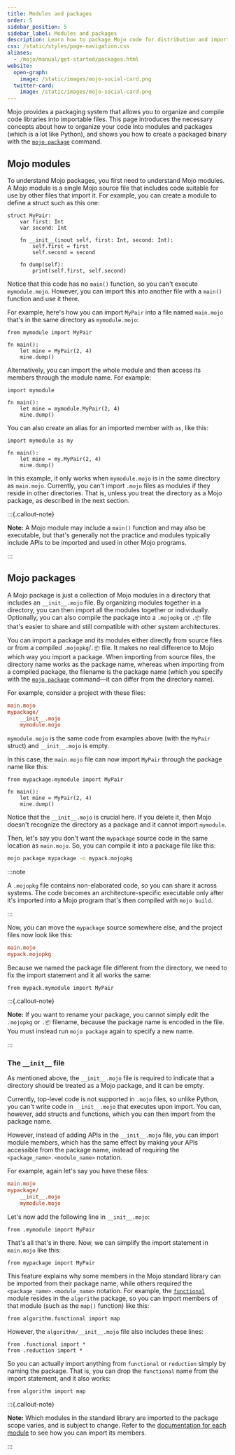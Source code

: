 ```yaml
---
title: Modules and packages
order: 5
sidebar_position: 5
sidebar_label: Modules and packages
description: Learn how to package Mojo code for distribution and importing.
css: /static/styles/page-navigation.css
aliases:
  - /mojo/manual/get-started/packages.html
website:
  open-graph:
    image: /static/images/mojo-social-card.png
  twitter-card:
    image: /static/images/mojo-social-card.png
---
```


Mojo provides a packaging system that allows you to organize and compile code
libraries into importable files. This page introduces the necessary concepts
about how to organize your code into modules and packages (which is a lot
like Python), and shows you how to create a packaged binary with the [`mojo
package`](/mojo/cli/package.html) command.

## Mojo modules

To understand Mojo packages, you first need to understand Mojo modules. A
Mojo module is a single Mojo source file that includes code suitable for use
by other files that import it. For example, you can create a module
to define a struct such as this one:

```{.mojo filename="mymodule.mojo"}
struct MyPair:
    var first: Int
    var second: Int

    fn __init__(inout self, first: Int, second: Int):
        self.first = first
        self.second = second

    fn dump(self):
        print(self.first, self.second)
```

Notice that this code has no `main()` function, so you can't execute
`mymodule.mojo`. However, you can import this into another file with a
`main()` function and use it there.

For example, here's how you can import `MyPair` into a file named `main.mojo`
that's in the same directory as `mymodule.mojo`:

```{.mojo filename="main.mojo"}
from mymodule import MyPair

fn main():
    let mine = MyPair(2, 4)
    mine.dump()
```

Alternatively, you can import the whole module and then access its members
through the module name. For example:

```{.mojo filename="main.mojo"}
import mymodule

fn main():
    let mine = mymodule.MyPair(2, 4)
    mine.dump()
```

You can also create an alias for an imported member with `as`, like this:

```{.mojo filename="main.mojo"}
import mymodule as my

fn main():
    let mine = my.MyPair(2, 4)
    mine.dump()
```

In this example, it only works when `mymodule.mojo` is in the same directory as
`main.mojo`. Currently, you can't import `.mojo` files as modules if they
reside in other directories. That is, unless you treat the directory as a Mojo
package, as described in the next section.

:::{.callout-note}

**Note:** A Mojo module may include a `main()` function and may also be
executable, but that's generally not the practice and modules typically include
APIs to be imported and used in other Mojo programs.

:::

## Mojo packages

A Mojo package is just a collection of Mojo modules in a directory that
includes an `__init__.mojo` file. By organizing modules together in a
directory, you can then import all the modules together or individually.
Optionally, you can also compile the package into a `.mojopkg` or `.📦` file
that's easier to share and still compatible with other system architectures.

You can import a package and its modules either directly from source files or
from a compiled `.mojopkg`/`.📦` file. It makes no real difference to Mojo
which way you import a package. When importing from source files, the directory
name works as the package name, whereas when importing from a compiled package,
the filename is the package name (which you specify with the [`mojo
package`](/mojo/cli/package.html) command—it can differ from the directory
name).

For example, consider a project with these files:

```ini
main.mojo
mypackage/
    __init__.mojo
    mymodule.mojo
```

`mymodule.mojo` is the same code from examples above (with the `MyPair`
struct) and `__init__.mojo` is empty.

In this case, the `main.mojo` file can now import `MyPair` through the package
name like this:

```{.mojo filename="main.mojo"}
from mypackage.mymodule import MyPair

fn main():
    let mine = MyPair(2, 4)
    mine.dump()
```

Notice that the `__init__.mojo` is crucial here. If you delete it, then Mojo
doesn't recognize the directory as a package and it cannot import `mymodule`.

Then, let's say you don't want the `mypackage` source code in the same location
as `main.mojo`. So, you can compile it into a package file like this:

```sh
mojo package mypackage -o mypack.mojopkg
```

:::note

A `.mojopkg` file contains non-elaborated code, so you can share it across
systems. The code becomes an architecture-specific executable only after it's
imported into a Mojo program that's then compiled with `mojo build`.

:::

Now, you can move the `mypackage` source somewhere else, and the project files
now look like this:

```ini
main.mojo
mypack.mojopkg
```

Because we named the package file different from the directory, we need to fix
the import statement and it all works the same:

```{.mojo filename="main.mojo"}
from mypack.mymodule import MyPair
```

:::{.callout-note}

**Note:** If you want to rename your package, you cannot simply edit the
`.mojopkg` or `.📦` filename, because the package name is encoded in the file.
You must instead run `mojo package` again to specify a new name.

:::

### The `__init__` file

As mentioned above, the `__init__.mojo` file is required to indicate that a
directory should be treated as a Mojo package, and it can be empty.

Currently, top-level code is not supported in `.mojo` files, so unlike Python,
you can't write code in `__init__.mojo` that executes upon import. You can,
however, add structs and functions, which you can then import from the package
name.

However, instead of adding APIs in the `__init__.mojo` file, you can import
module members, which has the same effect by making your APIs accessible from
the package name, instead of requiring the `<package_name>.<module_name>`
notation.

For example, again let's say you have these files:

```ini
main.mojo
mypackage/
    __init__.mojo
    mymodule.mojo
```

Let's now add the following line in `__init__.mojo`:

```{.mojo filename="__init__.mojo"}
from .mymodule import MyPair
```

That's all that's in there. Now, we can simplify the import statement in
`main.mojo` like this:

```{.mojo filename="main.mojo"}
from mypackage import MyPair
```

This feature explains why some members in the Mojo standard library can be
imported from their package name, while others required the
`<package_name>.<module_name>` notation. For example, the
[`functional`](/mojo/stdlib/algorithm/functional.html) module resides in the
`algorithm` package, so you can import members of that module (such as the
`map()` function) like this:

```mojo
from algorithm.functional import map
```

However, the `algorithm/__init__.mojo` file also includes these lines:

```{.mojo filename="algorithm/__init__.mojo"}
from .functional import *
from .reduction import *
```

So you can actually import anything from `functional` or `reduction` simply by
naming the package. That is, you can drop the `functional` name from the import
statement, and it also works:

```mojo
from algorithm import map
```

:::{.callout-note}

**Note:** Which modules in the standard library are imported to the package
scope varies, and is subject to change. Refer to the [documentation for each
module](/mojo/lib.html) to see how you can import its members.

:::
